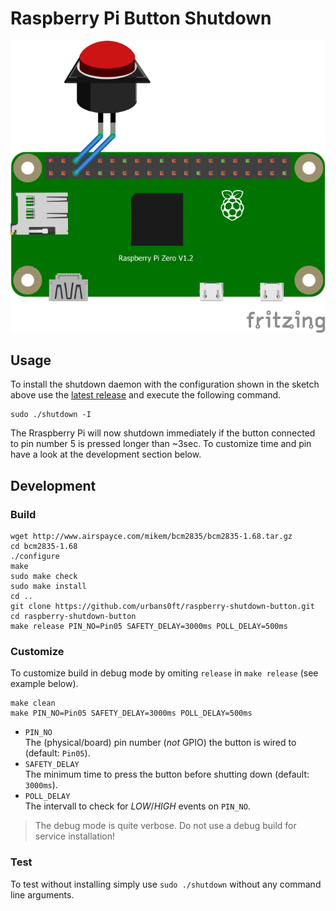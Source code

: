 # Raspberry Pi Button Shutdown 

![Example Setup Sketch](img/example_setup.png)

## Usage

To install the shutdown daemon with the configuration shown in the sketch
above use the [latest release](https://github.com/urbans0ft/raspberry-shutdown-button/releases/latest) and execute the following command.

```
sudo ./shutdown -I
```

The Rraspberry Pi will now shutdown immediately if the button connected
to pin number 5 is pressed longer than ~3sec. To customize time and pin
have a look at the development section below.

## Development

### Build

```
wget http://www.airspayce.com/mikem/bcm2835/bcm2835-1.68.tar.gz
cd bcm2835-1.68
./configure
make
sudo make check
sudo make install
cd ..
git clone https://github.com/urbans0ft/raspberry-shutdown-button.git
cd raspberry-shutdown-button
make release PIN_NO=Pin05 SAFETY_DELAY=3000ms POLL_DELAY=500ms
```

### Customize

To customize build in debug mode by omiting `release` in `make release` (see example below).

```
make clean
make PIN_NO=Pin05 SAFETY_DELAY=3000ms POLL_DELAY=500ms
```

- `PIN_NO`  
  The (physical/board) pin number (*not* GPIO) the button is wired to (default: `Pin05`).
- `SAFETY_DELAY`  
  The minimum time to press the button before shutting down (default: `3000ms`).
- `POLL_DELAY`  
  The intervall to check for _LOW_/_HIGH_ events on `PIN_NO`.
  
> The debug mode is quite verbose. Do not use a debug build for service installation!

### Test

To test without installing simply use `sudo ./shutdown` without any command line arguments.

